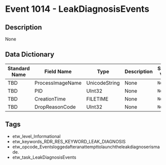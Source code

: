 # Event 1014 - LeakDiagnosisEvents

## Description
None

## Data Dictionary
|Standard Name|Field Name|Type|Description|Sample Value|
|---|---|---|---|---|
|TBD|ProcessImageName|UnicodeString|None|`None`|
|TBD|PID|UInt32|None|`None`|
|TBD|CreationTime|FILETIME|None|`None`|
|TBD|DropReasonCode|UInt32|None|`None`|

## Tags
* etw_level_Informational
* etw_keywords_RDR_RES_KEYWORD_LEAK_DIAGNOSIS
* etw_opcode_Eventsloggedafteranattempttolaunchtheleakdiagnoserismade.
* etw_task_LeakDiagnosisEvents